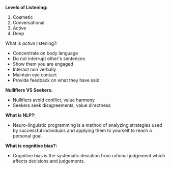 **Levels of Listening:**

1) Cosmetic
2) Conversational
3) Active
4) Deep

What is _active_ listening?:

- Concentrate on body language
- Do not interrupt other's sentences
- Show them you are engaged
- Interact non verbally
- Maintain eye contact
- Provide feedback on what they have said

**Nullifiers VS Seekers:**

- Nullifiers avoid conflict, value harmony
- Seekers seek disagreements, value directness

**What is NLP?:**

- Neuro-linguistic programming is a method of analyzing strategies used by successful individuals and applying them to yourself to reach a personal goal.

**What is cognitive bias?:**

- Cognitive bias is the systematic deviation from rational judgement which affects decisions and judgements.
